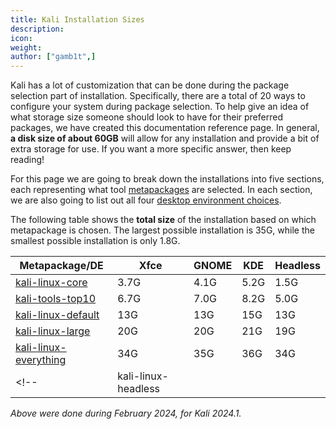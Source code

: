```yaml
---
title: Kali Installation Sizes
description:
icon:
weight:
author: ["gamb1t",]
---
```


Kali has a lot of customization that can be done during the package selection part of installation. Specifically, there are a total of 20 ways to configure your system during package selection. To help give an idea of what storage size someone should look to have for their preferred packages, we have created this documentation reference page. In general, **a disk size of about 60GB** will allow for any installation and provide a bit of extra storage for use. If you want a more specific answer, then keep reading!

For this page we are going to break down the installations into five sections, each representing what tool [metapackages](/docs/general-use/metapackages/) are selected. In each section, we are also going to list out all four [desktop environment choices](/docs/general-use/switching-desktop-environments/).

The following table shows the **total size** of the installation based on which metapackage is chosen. The largest possible installation is 35G, while the smallest possible installation is only 1.8G.

| Metapackage/DE                                                   | Xfce | GNOME | KDE  | Headless |
|------------------------------------------------------------------|------|-------|------|----------|
| [kali-linux-core](/tools/kali-meta/#kali-linux-core)             | 3.7G | 4.1G  | 5.2G | 1.5G     |
| [kali-tools-top10](/tools/kali-meta/#kali-tools-top10)           | 6.7G | 7.0G  | 8.2G | 5.0G     |
| [kali-linux-default](/tools/kali-meta/#kali-linux-default)       | 13G  | 13G   | 15G  | 13G      |
| [kali-linux-large](/tools/kali-meta/#kali-linux-large)           | 20G  | 20G   | 21G  | 19G      |
| [kali-linux-everything](/tools/kali-meta/#kali-linux-everything) | 34G  | 35G   | 36G  | 34G      |
<!--| kali-linux-headless   |      |       |      |          |-->

_Above were done during February 2024, for Kali 2024.1._
